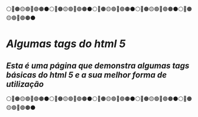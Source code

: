 ⚪🔴🟠🟡🟢🔵🟣🟤⚫⚪🔴🟠🟡🟢🔵🟣🟤⚫⚪🔴🟠🟡🟢🔵🟣🟤⚫⚪🔴🟠🟡🟢🔵🟣🟤⚫⚪🔴🟠🟡🟢🔵🟣🟤⚫
# _**Algumas tags do html 5**_
## _Esta é uma página que demonstra algumas tags básicas do **html 5** e a sua melhor forma de utilização_
⚪🔴🟠🟡🟢🔵🟣🟤⚫⚪🔴🟠🟡🟢🔵🟣🟤⚫⚪🔴🟠🟡🟢🔵🟣🟤⚫⚪🔴🟠🟡🟢🔵🟣🟤⚫⚪🔴🟠🟡🟢🔵🟣🟤⚫